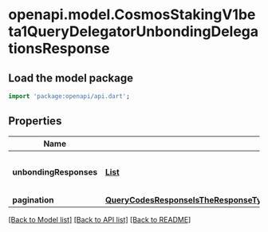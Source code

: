 # openapi.model.CosmosStakingV1beta1QueryDelegatorUnbondingDelegationsResponse

## Load the model package
```dart
import 'package:openapi/api.dart';
```

## Properties
Name | Type | Description | Notes
------------ | ------------- | ------------- | -------------
**unbondingResponses** | [**List<DelegatorUnbondingDelegations200ResponseUnbondingResponsesInner>**](DelegatorUnbondingDelegations200ResponseUnbondingResponsesInner.md) |  | [optional] [default to const []]
**pagination** | [**QueryCodesResponseIsTheResponseTypeForTheQueryCodesRPCMethodPagination**](QueryCodesResponseIsTheResponseTypeForTheQueryCodesRPCMethodPagination.md) |  | [optional] 

[[Back to Model list]](../README.md#documentation-for-models) [[Back to API list]](../README.md#documentation-for-api-endpoints) [[Back to README]](../README.md)


